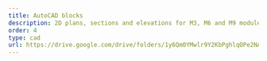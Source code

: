```yaml
---
title: AutoCAD blocks
description: 2D plans, sections and elevations for M3, M6 and M9 modules
order: 4
type: cad
url: https://drive.google.com/drive/folders/1y6Qm0YMwlr9Y2KbPghlqOPe2NAtFNl4v?usp=sharing
---
```

